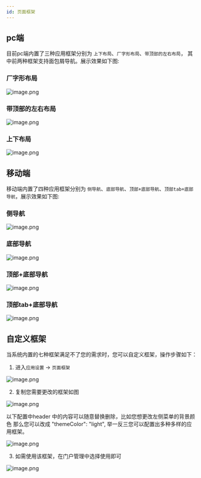 ```yaml
---
id: 页面框架
---
```


## pc端

 目前pc端内置了三种应用框架分别为 `上下布局`、`厂字形布局`、`带顶部的左右布局`， 其中前两种框架支持面包屑导航。展示效果如下图:


### 厂字形布局

![image.png](/img/门户管理/layout-1.png)


### 带顶部的左右布局

![image.png](/img/门户管理/layout-2.png)

### 上下布局

![image.png](/img/门户管理/layout-3.png)



## 移动端

 移动端内置了四种应用框架分别为 `侧导航`、`底部导航`、`顶部+底部导航`、`顶部tab+底部导航`，展示效果如下图:


### 侧导航

![image.png](/img/门户管理/layout-m1.png)

### 底部导航

![image.png](/img/门户管理/layout-m2.png)

### 顶部+底部导航

![image.png](/img/门户管理/layout-m3.png)

### 顶部tab+底部导航

![image.png](/img/门户管理/layout-m4.png)




## 自定义框架

 当系统内置的七种框架满足不了您的需求时，您可以自定义框架，操作步骤如下：


1. 进入`应用设置` -> `页面框架`


![image.png](/img/门户管理/layout-list.png)

2. 复制您需要更改的框架如图

![image.png](/img/门户管理/layou-design.png)

以下配置中header 中的内容可以随意替换删除，比如您想更改左侧菜单的背景颜色 那么您可以改成 "themeColor": "light", 举一反三您可以配置出多种多样的应用框架。

![image.png](/img/门户管理/layout-design-color.png)


3. 如需使用该框架，在门户管理中选择使用即可

![image.png](/img/门户管理/layout-change.png)
